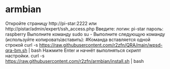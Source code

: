 # armbian

Откройте страницу http://pi-star:2222 или http://pistar/admin/expert/ssh_access.php
Введите: логин: pi-star пароль: raspberry
Выполните команду sudo su -
Выполните следующую команду (используйте копировать\вставить): #Команда вставляется одной строкой curl -s https://raw.githubusercontent.com/r2zfn/QRA/main/wpsd-qra-bm.sh | bash Нажмите Enter и начнёт выполняться скрипт настройки.
curl -s https://raw.githubusercontent.com/r2zfn/armbian/install.sh | bash
